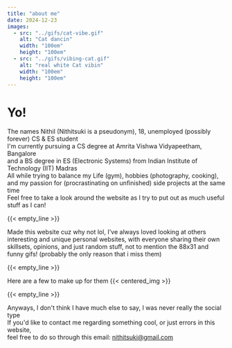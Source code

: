 ```yaml
---
title: "about me"
date: 2024-12-23
images:
  - src: "../gifs/cat-vibe.gif"
    alt: "Cat dancin"
    width: "100em"
    height: "100em"
  - src: "../gifs/vibing-cat.gif"
    alt: "real white Cat vibin"
    width: "100em"
    height: "100em"
---
```


# Yo!
<!-- (That's usually how I start, so get used to it (◡̀_◡́) )  -->
The names Nithil (Nithitsuki is a pseudonym), 18, unemployed (possibly forever) CS & ES student\
I'm currently pursuing a CS degree at Amrita Vishwa Vidyapeetham, Bangalore\
and a BS degree in ES (Electronic Systems) from Indian Institute of Technology (IIT) Madras\
All while trying to balance my Life (gym), hobbies (photography, cooking),\
and my passion for (procrastinating on unfinished) side projects at the same time\
Feel free to take a look around the website as I try to put out as much useful stuff as I can!

{{< empty_line >}}

Made this website cuz why not lol, I've always loved looking at others interesting and unique personal websites, with everyone sharing their own skillsets, opinions, and just random stuff, not to mention the 88x31 and funny gifs! (probably the only reason that i miss them)

{{< empty_line >}}

Here are a few to make up for them
{{< centered_img >}}

{{< empty_line >}}


<!-- Anyways, I don't think I have much else to say, was never really a social guy -->
Anyways, I don't think I have much else to say, I was never really the social type\
If you'd like to contact me regarding something cool, or just errors in this website,\
feel free to do so through this email: [nithitsuki@gmail.com](mailto:nithitsuki@gmail.com)
